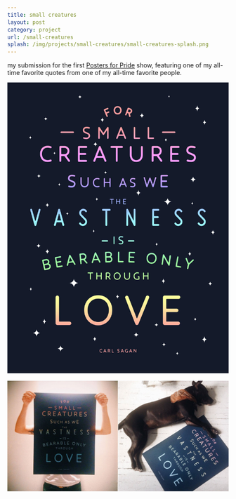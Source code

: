 ```yaml
---
title: small creatures
layout: post
category: project
url: /small-creatures
splash: /img/projects/small-creatures/small-creatures-splash.png
---
```


my submission for the first [Posters for Pride](/p4p) show, featuring one of my all-time favorite quotes from one of my all-time favorite people.

![small-creatures-01](/img/projects/small-creatures/digital-export.jpg)

![small-creatures-01](/img/projects/small-creatures/poster-grams.jpg)